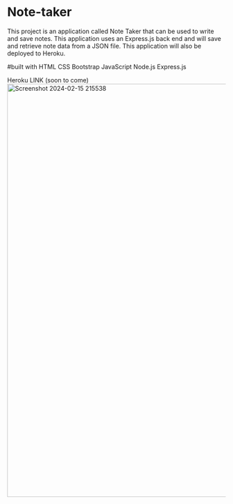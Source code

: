 # Note-taker
This project is an application called Note Taker that can be used to write and save notes. This application uses an Express.js back end and will save and retrieve note data from a JSON file. This application will also be deployed to Heroku.

#built with 
HTML
CSS
Bootstrap
JavaScript
Node.js
Express.js

Heroku LINK (soon to come) 
<img width="955" alt="Screenshot 2024-02-15 215538" src="https://github.com/DonConcha/Note-taker/assets/150167557/bacdd81a-ad38-490c-9f00-cf306d9093cf">

